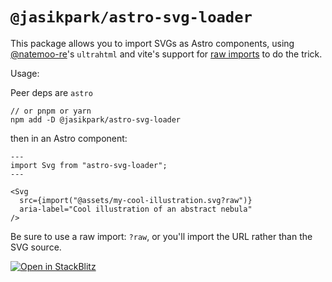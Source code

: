 # `@jasikpark/astro-svg-loader`

This package allows you to import SVGs as Astro components, using
[@natemoo-re](https://github.com/natemoo-re)'s `ultrahtml` and vite's support
for
[raw imports](https://vitejs.dev/guide/assets.html#importing-asset-as-string) to
do the trick.

Usage:

Peer deps are `astro`

```
// or pnpm or yarn
npm add -D @jasikpark/astro-svg-loader
```

then in an Astro component:

```astro
---
import Svg from "astro-svg-loader";
---

<Svg
  src={import("@assets/my-cool-illustration.svg?raw")}
  aria-label="Cool illustration of an abstract nebula"
/>
```

Be sure to use a raw import: `?raw`, or you'll import the URL rather than the
SVG source.

[![Open in StackBlitz](https://developer.stackblitz.com/img/open_in_stackblitz.svg)](https://stackblitz.com/github/jasikpark/astro-svg-loader/)
